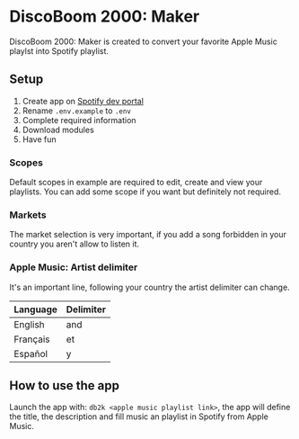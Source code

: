 # DiscoBoom 2000: Maker

DiscoBoom 2000: Maker is created to convert your favorite Apple Music playlst into Spotify playlist.

## Setup

1. Create app on [Spotify dev portal](https://developer.spotify.com/dashboard/)
2. Rename ``.env.example`` to ``.env``
3. Complete required information
4. Download modules
5. Have fun

### Scopes

Default scopes in example are required to edit, create and view your playlists. You can add some scope if you want but definitely not required.

### Markets

The market selection is very important, if you add a song forbidden in your country you aren't allow to listen it.

### Apple Music: Artist delimiter

It's an important line, following your country the artist delimiter can change.

| Language | Delimiter |
|----------|-----------|
| English  |    and    |
| Français |    et     |
| Español  |    y      |

## How to use the app

Launch the app with: ``db2k <apple music playlist link>``, the app will define the title, the description and fill music an playlist in Spotify from Apple Music.